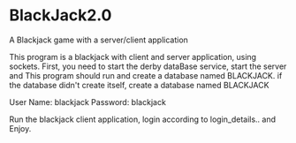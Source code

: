 # BlackJack2.0
A Blackjack game with a server/client application

This program is a blackjack with client and server application, using sockets.
First, you need to start the derby dataBase service, start the server and This program
should run and create a database named BLACKJACK.
if the database didn't create itself, create a database named BLACKJACK

User Name: blackjack
Password: blackjack

Run the blackjack client application, login according to login_details..
and Enjoy.
